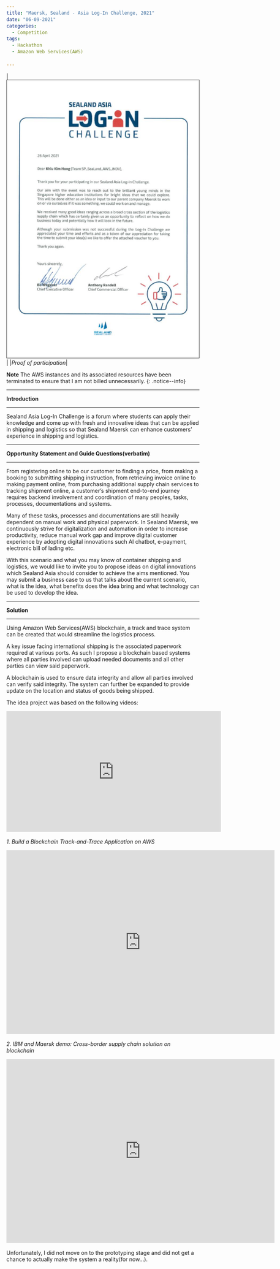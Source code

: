 ```yaml
---
title: "Maersk, Sealand - Asia Log-In Challenge, 2021"
date: "06-09-2021"
categories:
  - Competition
tags:
  - Hackathon
  - Amazon Web Services(AWS)

---
```


|![proof](/assets/images/Hackathon-SeaLand-2021/SeaLand-2021_cert.png)|
|<em>Proof of participation</em>|

**Note** The AWS instances and its associated resources have been terminated to ensure that I am not billed unnecessarily.
{: .notice--info}

***

<strong>Introduction</strong>

***

Sealand Asia Log-In Challenge is a forum where students can apply their knowledge and come up with fresh and innovative ideas that can be applied in shipping and logistics so that Sealand Maersk can enhance customers’ experience in shipping and logistics. 

***

<strong>Opportunity Statement and Guide Questions(verbatim)</strong>

***

From registering online to be our customer to finding a price, from making a booking to submitting shipping instruction, from retrieving invoice online to making payment online, from purchasing additional supply chain services to tracking shipment online, a customer’s shipment end-to-end journey requires backend involvement and coordination of many peoples, tasks, processes, documentations and systems.

Many of these tasks, processes and documentations are still heavily dependent on manual work and physical paperwork. In Sealand Maersk, we continuously strive for digitalization and automation in order to increase productivity, reduce manual work gap and improve digital customer experience by adopting digital innovations such AI chatbot, e-payment, electronic bill of lading etc.

With this scenario and what you may know of container shipping and logistics, we would like to invite you to propose ideas on digital innovations which Sealand Asia should consider to achieve the aims mentioned. You may submit a business case to us that talks about the current scenario, what is the idea, what benefits does the idea bring and what technology can be used to develop the idea. 

***

<strong>Solution</strong>

***

Using Amazon Web Services(AWS) blockchain, a track and trace system can be created that would streamline the logistics process.

A key issue facing international shipping is the associated paperwork required at various ports. As such I propose a blockchain based systems where all parties involved can upload needed documents and all other parties can view said paperwork. 

A blockchain is used to ensure data integrity and allow all parties involved can verify said integrity. The system can further be expanded to provide update on the location and status of goods being shipped. 

The idea project was based on the following videos:

<iframe width="560" height="315" src="https://www.youtube.com/embed/x-AjS-WuF2Q" title="YouTube video player" frameborder="0" allow="accelerometer; autoplay; clipboard-write; encrypted-media; gyroscope; picture-in-picture" allowfullscreen></iframe>

<em>1. Build a Blockchain Track-and-Trace Application on AWS</em>
<div class="embed-container">
  <iframe
      src="https://youtu.be/x-AjS-WuF2Q"
      width="700"
      height="480"
      frameborder="0"
      allowfullscreen="">
  </iframe>
</div>


<em>2. IBM and Maersk demo: Cross-border supply chain solution on blockchain</em>
<div class="embed-container">
  <iframe
      src="https://youtu.be/tdhpYQCWnCw"
      width="700"
      height="480"
      frameborder="0"
      allowfullscreen="">
  </iframe>
</div>

Unfortunately, I did not move on to the prototyping stage and did not get a chance to actually make the system a reality(for now...).